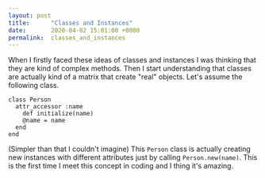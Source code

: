 ```yaml
---
layout: post
title:      "Classes and Instances"
date:       2020-04-02 15:01:00 +0000
permalink:  classes_and_instances
---
```



When I firstly faced these ideas of classes and instances I was thinking that they are kind of complex methods. Then I start understanding that classes are actually kind of a matrix that create "real" objects.
Let's assume the following class.
```
class Person
  attr_accessor :name
    def initialize(name)
    @name = name
  end
end
```
(Simpler than that I couldn't imagine) This `Person` class is actually creating new instances with different attributes just by calling `Person.new(name)`. This is the first time I meet this concept in coding and I thing it's amazing.

